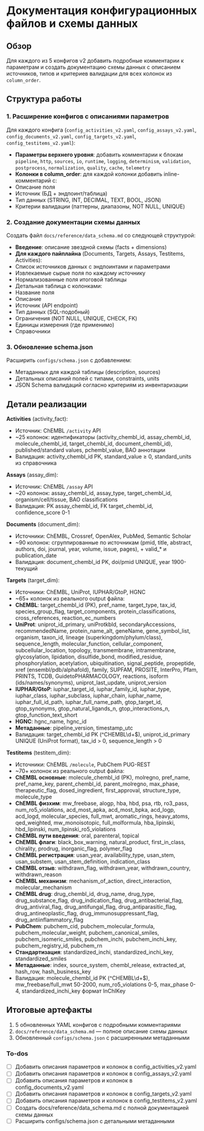 <!-- 669b3be2-d568-4117-b511-77340391b964 f10ddf6f-3706-4874-9c9f-8fe7321e0345 -->
# Документация конфигурационных файлов и схемы данных

## Обзор

Для каждого из 5 конфигов v2 добавить подробные комментарии к параметрам и создать документацию схемы данных с описанием источников, типов и критериев валидации для всех колонок из `column_order`.

## Структура работы

### 1. Расширение конфигов с описаниями параметров

Для каждого конфига (`config_activities_v2.yaml`, `config_assays_v2.yaml`, `config_documents_v2.yaml`, `config_targets_v2.yaml`, `config_testitems_v2.yaml`):

- **Параметры верхнего уровня**: добавить комментарии к блокам `pipeline`, `http`, `sources`, `io`, `runtime`, `logging`, `determinism`, `validation`, `postprocess`, `normalization`, `quality`, `cache`, `telemetry`
- **Колонки в column_order**: для каждой колонки добавить inline-комментарий с:
- Описание поля
- Источник (БД + эндпоинт/таблица)
- Тип данных (STRING, INT, DECIMAL, TEXT, BOOL, JSON)
- Критерии валидации (паттерны, диапазоны, NOT NULL, UNIQUE)

### 2. Создание документации схемы данных

Создать файл `docs/reference/data_schema.md` со следующей структурой:

- **Введение**: описание звездной схемы (facts + dimensions)
- **Для каждого пайплайна** (Documents, Targets, Assays, Testitems, Activities):
- Список источников данных с эндпоинтами и параметрами
- Извлекаемые сырые поля по каждому источнику
- Нормализованные поля итоговой таблицы
- Детальная таблица с колонками:
- Название поля
- Описание
- Источник (API endpoint)
- Тип данных (SQL-подобный)
- Ограничения (NOT NULL, UNIQUE, CHECK, FK)
- Единицы измерения (где применимо)
- Справочники

### 3. Обновление schema.json

Расширить `configs/schema.json` с добавлением:

- Метаданных для каждой таблицы (description, sources)
- Детальных описаний полей с типами, constraints, units
- JSON Schema валидаций согласно критериям из инвентаризации

## Детали реализации

**Activities** (activity_fact):

- Источник: ChEMBL `/activity` API
- ~25 колонок: идентификаторы (activity_chembl_id, assay_chembl_id, molecule_chembl_id, target_chembl_id, document_chembl_id), published/standard values, pchembl_value, BAO аннотации
- Валидация: activity_chembl_id PK, standard_value ≥ 0, standard_units из справочника

**Assays** (assay_dim):

- Источник: ChEMBL `/assay` API
- ~20 колонок: assay_chembl_id, assay_type, target_chembl_id, organism/cell/tissue, BAO classifications
- Валидация: PK assay_chembl_id, FK target_chembl_id, confidence_score 0-1

**Documents** (document_dim):

- Источники: ChEMBL, Crossref, OpenAlex, PubMed, Semantic Scholar
- ~90 колонок: сгруппированные по источникам (pmid, title, abstract, authors, doi, journal, year, volume, issue, pages), + valid_* и publication_date
- Валидация: document_chembl_id PK, doi/pmid UNIQUE, year 1900-текущий

**Targets** (target_dim):

- Источники: ChEMBL, UniProt, IUPHAR/GtoP, HGNC
- ~65+ колонок из реального output файла:
- **ChEMBL**: target_chembl_id (PK), pref_name, target_type, tax_id, species_group_flag, target_components, protein_classifications, cross_references, reaction_ec_numbers
- **UniProt**: uniprot_id_primary, uniProtkbId, secondaryAccessions, recommendedName, protein_name_alt, geneName, gene_symbol_list, organism, taxon_id, lineage (superkingdom/phylum/class), sequence_length, molecular_function, cellular_component, subcellular_location, topology, transmembrane, intramembrane, glycosylation, lipidation, disulfide_bond, modified_residue, phosphorylation, acetylation, ubiquitination, signal_peptide, propeptide, xref (ensembl/pdb/alphafold), family, SUPFAM, PROSITE, InterPro, Pfam, PRINTS, TCDB, GuidetoPHARMACOLOGY, reactions, isoform (ids/names/synonyms), uniprot_last_update, uniprot_version
- **IUPHAR/GtoP**: iuphar_target_id, iuphar_family_id, iuphar_type, iuphar_class, iuphar_subclass, iuphar_chain, iuphar_name, iuphar_full_id_path, iuphar_full_name_path, gtop_target_id, gtop_synonyms, gtop_natural_ligands_n, gtop_interactions_n, gtop_function_text_short
- **HGNC**: hgnc_name, hgnc_id
- **Метаданные**: pipeline_version, timestamp_utc
- Валидация: target_chembl_id PK (^CHEMBL\d+$), uniprot_id_primary UNIQUE (UniProt format), tax_id > 0, sequence_length > 0

**Testitems** (testitem_dim):

- Источники: ChEMBL `/molecule`, PubChem PUG-REST
- ~70+ колонок из реального output файла:
- **ChEMBL основные**: molecule_chembl_id (PK), molregno, pref_name, pref_name_key, parent_chembl_id, parent_molregno, max_phase, therapeutic_flag, dosed_ingredient, first_approval, structure_type, molecule_type
- **ChEMBL физхим**: mw_freebase, alogp, hba, hbd, psa, rtb, ro3_pass, num_ro5_violations, acd_most_apka, acd_most_bpka, acd_logp, acd_logd, molecular_species, full_mwt, aromatic_rings, heavy_atoms, qed_weighted, mw_monoisotopic, full_molformula, hba_lipinski, hbd_lipinski, num_lipinski_ro5_violations
- **ChEMBL пути введения**: oral, parenteral, topical
- **ChEMBL флаги**: black_box_warning, natural_product, first_in_class, chirality, prodrug, inorganic_flag, polymer_flag
- **ChEMBL регистрация**: usan_year, availability_type, usan_stem, usan_substem, usan_stem_definition, indication_class
- **ChEMBL отзыв**: withdrawn_flag, withdrawn_year, withdrawn_country, withdrawn_reason
- **ChEMBL механизм**: mechanism_of_action, direct_interaction, molecular_mechanism
- **ChEMBL drug**: drug_chembl_id, drug_name, drug_type, drug_substance_flag, drug_indication_flag, drug_antibacterial_flag, drug_antiviral_flag, drug_antifungal_flag, drug_antiparasitic_flag, drug_antineoplastic_flag, drug_immunosuppressant_flag, drug_antiinflammatory_flag
- **PubChem**: pubchem_cid, pubchem_molecular_formula, pubchem_molecular_weight, pubchem_canonical_smiles, pubchem_isomeric_smiles, pubchem_inchi, pubchem_inchi_key, pubchem_registry_id, pubchem_rn
- **Стандартизация**: standardized_inchi, standardized_inchi_key, standardized_smiles
- **Метаданные**: index, source_system, chembl_release, extracted_at, hash_row, hash_business_key
- Валидация: molecule_chembl_id PK (^CHEMBL\d+$), mw_freebase/full_mwt 50-2000, num_ro5_violations 0-5, max_phase 0-4, standardized_inchi_key формат InChIKey

## Итоговые артефакты

1. 5 обновленных YAML конфигов с подробными комментариями
2. `docs/reference/data_schema.md` — полное описание схемы данных
3. Обновленный `configs/schema.json` с расширенными метаданными

### To-dos

- [ ] Добавить описания параметров и колонок в config_activities_v2.yaml
- [ ] Добавить описания параметров и колонок в config_assays_v2.yaml
- [ ] Добавить описания параметров и колонок в config_documents_v2.yaml
- [ ] Добавить описания параметров и колонок в config_targets_v2.yaml
- [ ] Добавить описания параметров и колонок в config_testitems_v2.yaml
- [ ] Создать docs/reference/data_schema.md с полной документацией схемы данных
- [ ] Расширить configs/schema.json с детальными метаданными